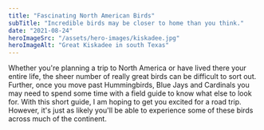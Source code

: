 ```yaml
---
title: "Fascinating North American Birds"
subTitle: "Incredible birds may be closer to home than you think."
date: "2021-08-24"
heroImageSrc: "/assets/hero-images/kiskadee.jpg"
heroImageAlt: "Great Kiskadee in south Texas"
---
```


Whether you're planning a trip to North America or have lived there your entire life, the sheer number
of really great birds can be difficult to sort out. Further, once you move past Hummingbirds, Blue Jays and
Cardinals you may need to spend some time with a field guide to know what else to look for.
With this short guide, I am hoping to get you excited for a road trip. 
However, it's just as likely you'll be able to experience some of these birds across much of the continent.



